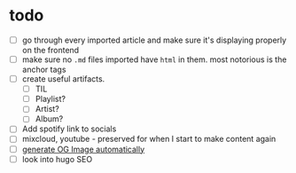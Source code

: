 # todo
- [ ] go through every imported article and make sure it's displaying properly on the frontend
- [ ] make sure no `.md` files imported have `html` in them. most notorious is the anchor tags
- [ ] create useful artifacts.
  - [ ] TIL
  - [ ] Playlist?
  - [ ] Artist?
  - [ ] Album?
- [ ] Add spotify link to socials
- [ ] mixcloud, youtube - preserved for when I start to make content again
- [ ] [generate OG Image automatically](https://flaviocopes.com/canvas-node-generate-image/)
- [ ] look into hugo SEO